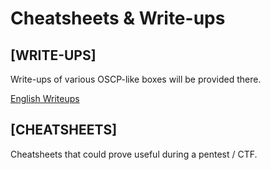 # Cheatsheets & Write-ups

## [WRITE-UPS]
Write-ups of various OSCP-like boxes will be provided there.

[English Writeups](https://github.com/Vonshad/Offensive_Sec/tree/main/en_writeups)

## [CHEATSHEETS]
Cheatsheets that could prove useful during a pentest / CTF.
